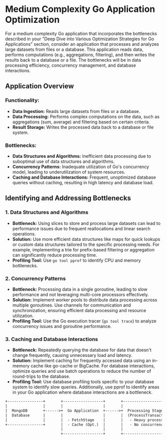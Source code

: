 # Medium Complexity Go Application Optimization

For a medium complexity Go application that incorporates the bottlenecks described in your "Deep Dive into Various Optimization Strategies for Go Applications" section, consider an application that processes and analyzes large datasets from files or a database. This application reads data, performs computations (e.g., aggregations, filtering), and then writes the results back to a database or a file. The bottlenecks will be in data processing efficiency, concurrency management, and database interactions.

## Application Overview

### Functionality:

- **Data Ingestion:** Reads large datasets from files or a database.
- **Data Processing:** Performs complex computations on the data, such as aggregations (sum, average) and filtering based on certain criteria.
- **Result Storage:** Writes the processed data back to a database or file system.

### Bottlenecks:

- **Data Structures and Algorithms:** Inefficient data processing due to suboptimal use of data structures and algorithms.
- **Concurrency Patterns:** Inadequate utilization of Go's concurrency model, leading to underutilization of system resources.
- **Caching and Database Interactions:** Frequent, unoptimized database queries without caching, resulting in high latency and database load.

## Identifying and Addressing Bottlenecks

### 1. Data Structures and Algorithms

- **Bottleneck:** Using slices to store and process large datasets can lead to performance issues due to frequent reallocations and linear search operations.
- **Solution:** Use more efficient data structures like maps for quick lookups or custom data structures tailored to the specific processing needs. For example, implementing a trie for prefix-based filtering or aggregation can significantly reduce processing time.
- **Profiling Tool:** Use `go tool pprof` to identify CPU and memory bottlenecks.

### 2. Concurrency Patterns

- **Bottleneck:** Processing data in a single goroutine, leading to slow performance and not leveraging multi-core processors effectively.
- **Solution:** Implement worker pools to distribute data processing across multiple goroutines. Use channels for communication and synchronization, ensuring efficient data processing and resource utilization.
- **Profiling Tool:** Use the Go execution tracer (`go tool trace`) to analyze concurrency issues and goroutine performance.

### 3. Caching and Database Interactions

- **Bottleneck:** Repeatedly querying the database for data that doesn't change frequently, causing unnecessary load and latency.
- **Solution:** Implement caching for frequently accessed data using an in-memory cache like go-cache or BigCache. For database interactions, optimize queries and use batch operations to reduce the number of round-trips to the database.
- **Profiling Tool:** Use database profiling tools specific to your database system to identify slow queries. Additionally, use pprof to identify areas in your Go application where database interactions are a bottleneck.

```txt
+----------------+       +------------------+       +---------------------+
|                |       |                  |       |                     |
|  MongoDB       +------>+  Go Application  +------>+  Processing Stage   |
|  Database      |       |                  |       |  (ProcessTransactions|
|                |       |  - FetchStage    |       |   - Heavy processing|
+----------------+       |  - Cache (Opt.)  |       |   - No concurrency  |
                         |                  |       |                     |
                         +------------------+       +---------------------+
```
